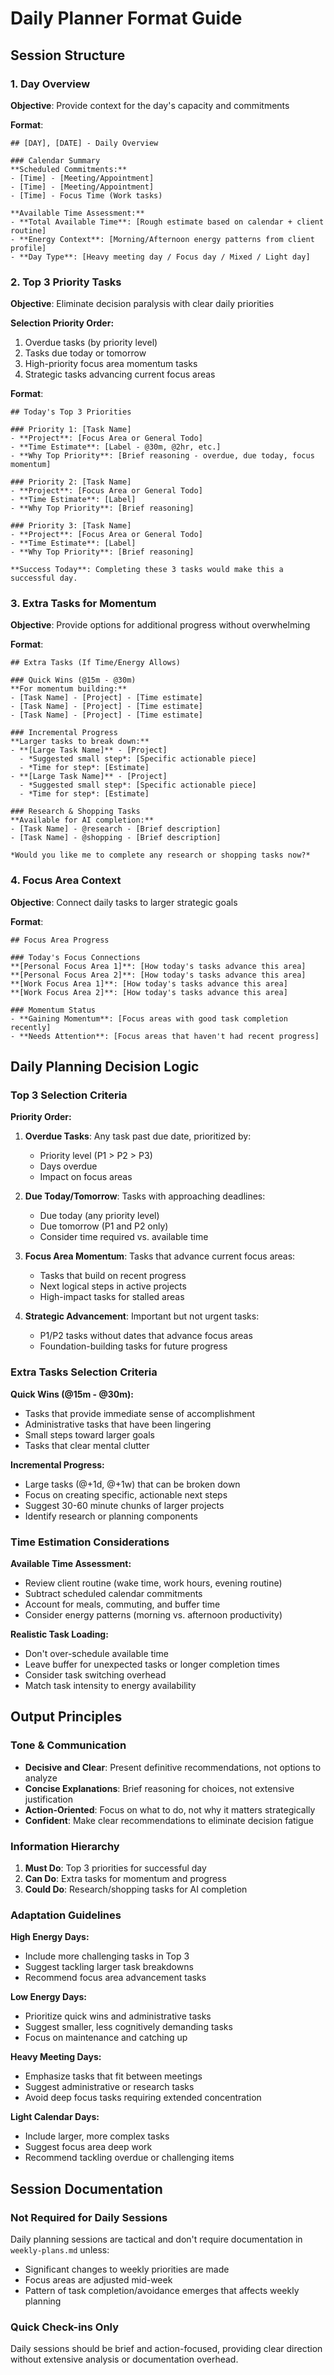 # Daily Planner Format Guide

## Session Structure

### 1. Day Overview
**Objective**: Provide context for the day's capacity and commitments

**Format**:
```
## [DAY], [DATE] - Daily Overview

### Calendar Summary
**Scheduled Commitments:**
- [Time] - [Meeting/Appointment]
- [Time] - [Meeting/Appointment]
- [Time] - Focus Time (Work tasks)

**Available Time Assessment:**
- **Total Available Time**: [Rough estimate based on calendar + client routine]
- **Energy Context**: [Morning/Afternoon energy patterns from client profile]
- **Day Type**: [Heavy meeting day / Focus day / Mixed / Light day]
```

### 2. Top 3 Priority Tasks
**Objective**: Eliminate decision paralysis with clear daily priorities

**Selection Priority Order:**
1. Overdue tasks (by priority level)
2. Tasks due today or tomorrow
3. High-priority focus area momentum tasks
4. Strategic tasks advancing current focus areas

**Format**:
```
## Today's Top 3 Priorities

### Priority 1: [Task Name]
- **Project**: [Focus Area or General Todo]
- **Time Estimate**: [Label - @30m, @2hr, etc.]
- **Why Top Priority**: [Brief reasoning - overdue, due today, focus momentum]

### Priority 2: [Task Name]
- **Project**: [Focus Area or General Todo]
- **Time Estimate**: [Label]
- **Why Top Priority**: [Brief reasoning]

### Priority 3: [Task Name]
- **Project**: [Focus Area or General Todo]
- **Time Estimate**: [Label]
- **Why Top Priority**: [Brief reasoning]

**Success Today**: Completing these 3 tasks would make this a successful day.
```

### 3. Extra Tasks for Momentum
**Objective**: Provide options for additional progress without overwhelming

**Format**:
```
## Extra Tasks (If Time/Energy Allows)

### Quick Wins (@15m - @30m)
**For momentum building:**
- [Task Name] - [Project] - [Time estimate]
- [Task Name] - [Project] - [Time estimate]
- [Task Name] - [Project] - [Time estimate]

### Incremental Progress
**Larger tasks to break down:**
- **[Large Task Name]** - [Project]
  - *Suggested small step*: [Specific actionable piece]
  - *Time for step*: [Estimate]
- **[Large Task Name]** - [Project]
  - *Suggested small step*: [Specific actionable piece]
  - *Time for step*: [Estimate]

### Research & Shopping Tasks
**Available for AI completion:**
- [Task Name] - @research - [Brief description]
- [Task Name] - @shopping - [Brief description]

*Would you like me to complete any research or shopping tasks now?*
```

### 4. Focus Area Context
**Objective**: Connect daily tasks to larger strategic goals

**Format**:
```
## Focus Area Progress

### Today's Focus Connections
**[Personal Focus Area 1]**: [How today's tasks advance this area]
**[Personal Focus Area 2]**: [How today's tasks advance this area]
**[Work Focus Area 1]**: [How today's tasks advance this area]
**[Work Focus Area 2]**: [How today's tasks advance this area]

### Momentum Status
- **Gaining Momentum**: [Focus areas with good task completion recently]
- **Needs Attention**: [Focus areas that haven't had recent progress]
```

## Daily Planning Decision Logic

### Top 3 Selection Criteria

**Priority Order:**
1. **Overdue Tasks**: Any task past due date, prioritized by:
   - Priority level (P1 > P2 > P3)
   - Days overdue
   - Impact on focus areas

2. **Due Today/Tomorrow**: Tasks with approaching deadlines:
   - Due today (any priority level)
   - Due tomorrow (P1 and P2 only)
   - Consider time required vs. available time

3. **Focus Area Momentum**: Tasks that advance current focus areas:
   - Tasks that build on recent progress
   - Next logical steps in active projects
   - High-impact tasks for stalled areas

4. **Strategic Advancement**: Important but not urgent tasks:
   - P1/P2 tasks without dates that advance focus areas
   - Foundation-building tasks for future progress

### Extra Tasks Selection Criteria

**Quick Wins (@15m - @30m):**
- Tasks that provide immediate sense of accomplishment
- Administrative tasks that have been lingering
- Small steps toward larger goals
- Tasks that clear mental clutter

**Incremental Progress:**
- Large tasks (@+1d, @+1w) that can be broken down
- Focus on creating specific, actionable next steps
- Suggest 30-60 minute chunks of larger projects
- Identify research or planning components

### Time Estimation Considerations

**Available Time Assessment:**
- Review client routine (wake time, work hours, evening routine)
- Subtract scheduled calendar commitments
- Account for meals, commuting, and buffer time
- Consider energy patterns (morning vs. afternoon productivity)

**Realistic Task Loading:**
- Don't over-schedule available time
- Leave buffer for unexpected tasks or longer completion times
- Consider task switching overhead
- Match task intensity to energy availability

## Output Principles

### Tone & Communication
- **Decisive and Clear**: Present definitive recommendations, not options to analyze
- **Concise Explanations**: Brief reasoning for choices, not extensive justification
- **Action-Oriented**: Focus on what to do, not why it matters strategically
- **Confident**: Make clear recommendations to eliminate decision fatigue

### Information Hierarchy
1. **Must Do**: Top 3 priorities for successful day
2. **Can Do**: Extra tasks for momentum and progress
3. **Could Do**: Research/shopping tasks for AI completion

### Adaptation Guidelines

**High Energy Days:**
- Include more challenging tasks in Top 3
- Suggest tackling larger task breakdowns
- Recommend focus area advancement tasks

**Low Energy Days:**
- Prioritize quick wins and administrative tasks
- Suggest smaller, less cognitively demanding tasks
- Focus on maintenance and catching up

**Heavy Meeting Days:**
- Emphasize tasks that fit between meetings
- Suggest administrative or research tasks
- Avoid deep focus tasks requiring extended concentration

**Light Calendar Days:**
- Include larger, more complex tasks
- Suggest focus area deep work
- Recommend tackling overdue or challenging items

## Session Documentation

### Not Required for Daily Sessions
Daily planning sessions are tactical and don't require documentation in `weekly-plans.md` unless:
- Significant changes to weekly priorities are made
- Focus areas are adjusted mid-week
- Pattern of task completion/avoidance emerges that affects weekly planning

### Quick Check-ins Only
Daily sessions should be brief and action-focused, providing clear direction without extensive analysis or documentation overhead.
